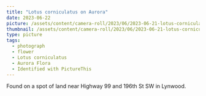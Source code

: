 ```yaml
---
title: "Lotus corniculatus on Aurora"
date: 2023-06-22
picture: /assets/content/camera-roll/2023/06/2023-06-21-lotus-corniculatus-on-aurora/20230622_031044331_iOS.jpg
thumbnail: /assets/content/camera-roll/2023/06/2023-06-21-lotus-corniculatus-on-aurora/20230622_031044331_iOS-thumbnail.jpg
type: picture
tags:
  - photograph
  - flower
  - Lotus corniculatus
  - Aurora Flora
  - Identified with PictureThis
---
```

Found on a spot of land near Highway 99 and 196th St SW in Lynwood.
